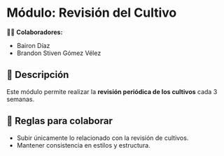 # Módulo: Revisión del Cultivo

👨‍💻 **Colaboradores:**
- Bairon Díaz
- Brandon Stiven Gómez Vélez

## 📌 Descripción
Este módulo permite realizar la **revisión periódica de los cultivos** cada 3 semanas.

## 🚀 Reglas para colaborar
- Subir únicamente lo relacionado con la revisión de cultivos.
- Mantener consistencia en estilos y estructura.
